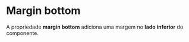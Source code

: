 # Margin bottom

A propriedade **margin bottom** adiciona uma margem no **lado inferior** do componente.